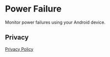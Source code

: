 # Power Failure

Monitor power failures using your Android device.

## Privacy
[Privacy Policy](privacy-policy.html)
